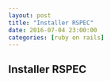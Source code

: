 ```yaml
---
layout: post
title: "Installer RSPEC"
date: 2016-07-04 23:00:00
categories: [ruby on rails]
---
```


Installer RSPEC
---------------


